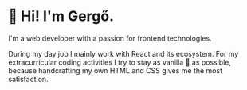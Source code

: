 # 👋 Hi! I'm Gergő.

I'm a web developer with a passion for frontend technologies.

During my day job I mainly work with React and its ecosystem. For my extracurricular coding activities I try to stay as vanilla 🍦 as possible, because handcrafting my own HTML and CSS gives me the most satisfaction.
